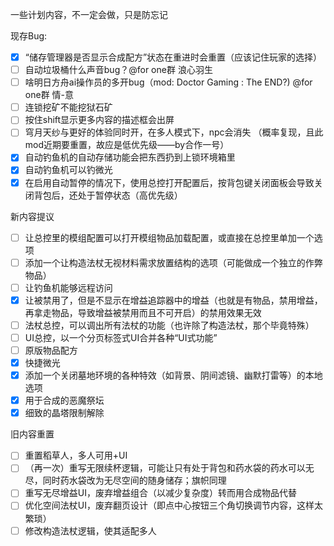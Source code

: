 ﻿一些计划内容，不一定会做，只是防忘记

现存Bug:
- [x] “储存管理器是否显示合成配方”状态在重进时会重置（应该记住玩家的选择）
- [ ] 自动垃圾桶什么声音bug？@for one群 浪心羽生
- [ ] 啥明日方舟ai操作员的多开bug（mod: Doctor Gaming : The END?) @for one群 情-意
- [ ] 连锁挖矿不能挖狱石矿
- [ ] 按住shift显示更多内容的描述框会出屏
- [ ] 穹月天纱与更好的体验同时开，在多人模式下，npc会消失 （概率复现，且此mod近期要重置，故应是低优先级——by合作一号）
- [x] 自动钓鱼机的自动存储功能会把东西扔到上锁环境箱里
- [x] 自动钓鱼机可以钓微光
- [x] 在启用自动暂停的情况下，使用总控打开配置后，按背包键关闭面板会导致关闭背包后，还处于暂停状态（高优先级）

新内容提议
- [ ] 让总控里的模组配置可以打开模组物品加载配置，或直接在总控里单加一个选项
- [ ] 添加一个让构造法杖无视材料需求放置结构的选项（可能做成一个独立的作弊物品）
- [ ] 让钓鱼机能够远程访问
- [x] 让被禁用了，但是不显示在增益追踪器中的增益（也就是有物品，禁用增益，再拿走物品，导致增益被禁用而且不可开启）的禁用效果无效
- [ ] 法杖总控，可以调出所有法杖的功能（也许除了构造法杖，那个毕竟特殊）
- [ ] UI总控，以一个分页标签式UI合并各种“UI式功能”
- [ ] 原版物品配方
- [x] 快捷微光
- [x] 添加一个关闭墓地环境的各种特效（如背景、阴间滤镜、幽默打雷等）的本地选项
- [x] 用于合成的恶魔祭坛
- [x] 细致的晶塔限制解除

旧内容重置
- [ ] 重置稻草人，多人可用+UI
- [ ] （再一次）重写无限续杯逻辑，可能让只有处于背包和药水袋的药水可以无尽，同时药水袋改为无尽空间的随身储存；旗帜同理
- [ ] 重写无尽增益UI，废弃增益组合（以减少复杂度）转而用合成物品代替
- [ ] 优化空间法杖UI，废弃翻页设计（即点中心按钮三个角切换调节内容，这样太繁琐）
- [ ] 修改构造法杖逻辑，使其适配多人